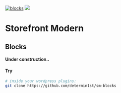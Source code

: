 [![blocks](https://raw.githack.com/determin1st/sm-blocks/master/logo.jpg)](https://www.youtube.com/watch?v=W28kNzz50pw)
[![](https://data.jsdelivr.com/v1/package/npm/http-fetch-json/badge)](https://www.jsdelivr.com/package/npm/http-fetch-json)

# Storefront Modern
## Blocks

#### Under construction..

#### Try

```bash
# inside your wordpress plugins:
git clone https://github.com/determin1st/sm-blocks
```

